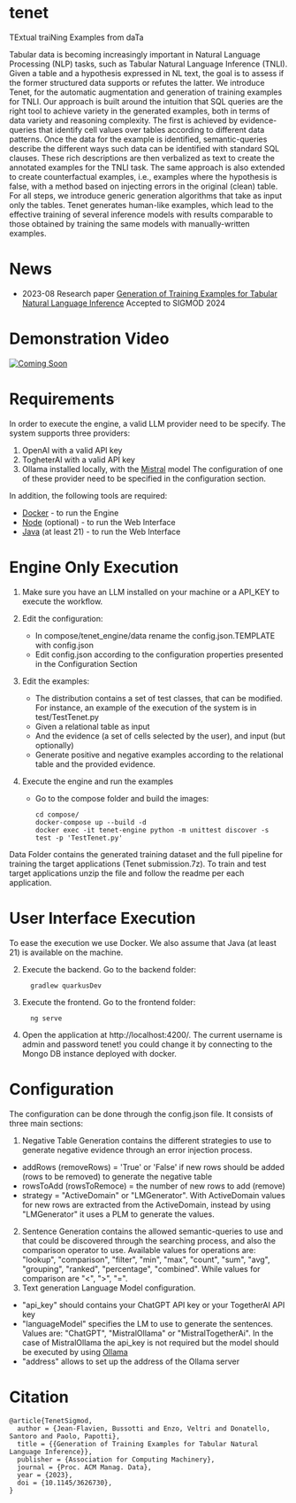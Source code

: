 # tenet
TExtual traiNing Examples from daTa

Tabular data is becoming increasingly important in Natural Language Processing (NLP) tasks, such as Tabular Natural Language Inference (TNLI). Given a table and a hypothesis expressed in NL text, the goal is to assess if the former structured data supports or refutes the latter. We introduce Tenet, for the automatic augmentation and generation of training examples for TNLI. Our approach is built around the intuition that SQL queries are the right tool to achieve variety in the generated examples, both in terms of data variety and reasoning complexity. The first is achieved by evidence-queries that identify cell values over tables according to different data patterns. Once the data for the example is identified, semantic-queries describe the different ways such data can be identified with standard SQL clauses. These rich descriptions are then verbalized as text to create the annotated examples for the TNLI task. The same approach is also extended to create counterfactual examples, i.e., examples where the hypothesis is false, with a method based on injecting errors in the original (clean) table. For all steps, we introduce generic generation algorithms that take as input only the tables. 
Tenet generates human-like examples, which lead to the effective training of several inference models with results comparable to those obtained by training the same models with manually-written examples.

# News
- 2023-08 Research paper [Generation of Training Examples for Tabular Natural Language Inference](https://github.com/dbunibas/tenet/blob/main/TENET_CR_SIGMOD_2024.pdf) Accepted to SIGMOD 2024

# Demonstration Video
[![Coming Soon](https://img.youtube.com/vi/TtqKymy18-o/maxresdefault.jpg)](https://youtu.be/TtqKymy18-o)


# Requirements
In order to execute the engine, a valid LLM provider need to be specify. The system supports three providers:
1. OpenAI with a valid API key
2. TogheterAI with a valid API key
3. Ollama installed locally, with the [Mistral](https://ollama.com/library/mistral) model 
The configuration of one of these provider need to be specified in the configuration section.

In addition, the following tools are required:
- [Docker](https://www.docker.com/get-started/) - to run the Engine
- [Node](https://nodejs.org/en) (optional) - to run the Web Interface
- [Java](https://www.oracle.com/java/technologies/downloads/) (at least 21) - to run the Web Interface


# Engine Only Execution

1. Make sure you have an LLM installed on your machine or a API_KEY to execute the workflow.

2. Edit the configuration:
   - In compose/tenet_engine/data rename the config.json.TEMPLATE with config.json
   - Edit config.json according to the configuration properties presented in the Configuration Section

3. Edit the examples:
   - The distribution contains a set of test classes, that can be modified. For instance, an example of the execution of the system is in test/TestTenet.py
   - Given a relational table as input
   - And the evidence (a set of cells selected by the user), and input (but optionally)
   - Generate positive and negative examples according to the relational table and the provided evidence.

4. Execute the engine and run the examples
   - Go to the compose folder and build the images:
     ```shell
     cd compose/
     docker-compose up --build -d
     docker exec -it tenet-engine python -m unittest discover -s test -p 'TestTenet.py'
     ```
Data Folder contains the generated training dataset and the full pipeline for training the target applications (Tenet submission.7z).
To train and test target applications unzip the file and follow the readme per each application.

# User Interface Execution
To ease the execution we use Docker. We also assume that Java (at least 21) is available on the machine.


      
2. Execute the backend. Go to the backend folder:
   ```shell
     gradlew quarkusDev
     ```
3. Execute the frontend. Go to the frontend folder:
   ```shell
     ng serve
     ```
4. Open the application at http://localhost:4200/. The current username is admin and password tenet! you could change it by connecting to the Mongo DB instance deployed with docker.

# Configuration
The configuration can be done through the config.json file. It consists of three main sections:
1. Negative Table Generation contains the different strategies to use to generate negative evidence through an error injection process.
  - addRows (removeRows) = 'True' or 'False' if new rows should be added (rows to be removed) to generate the negative table
  - rowsToAdd (rowsToRemoce) = the number of new rows to add (remove)
  - strategy = "ActiveDomain" or "LMGenerator". With ActiveDomain values for new rows are extracted from the ActiveDomain, instead by using "LMGenerator" it uses a PLM to generate the values.
2. Sentence Generation contains the allowed semantic-queries to use and that could be discovered through the searching process, and also the comparison operator to use. Available values for operations are: "lookup", "comparison", "filter", "min", "max", "count", "sum", "avg", "grouping", "ranked", "percentage", "combined". While values for comparison are "<", ">", "=".
3. Text generation Language Model configuration.
  - "api_key" should contains your ChatGPT API key or your TogetherAI API key
  - "languageModel" specifies the LM to use to generate the sentences. Values are: "ChatGPT", "MistralOllama" or "MistralTogetherAi". In the case of MistralOllama the api_key is not required but the model should be executed by using [Ollama](https://ollama.com/)
  - "address" allows to set up the address of the Ollama server




# Citation
```
@article{TenetSigmod,
  author = {Jean-Flavien, Bussotti and Enzo, Veltri and Donatello, Santoro and Paolo, Papotti},
  title = {{Generation of Training Examples for Tabular Natural Language Inference}},
  publisher = {Association for Computing Machinery},
  journal = {Proc. ACM Manag. Data},
  year = {2023},
  doi = {10.1145/3626730},
}
```

